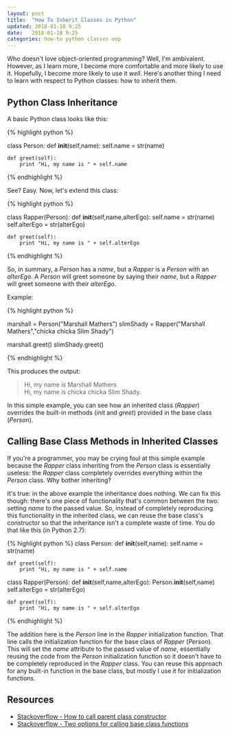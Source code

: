 ```yaml
---
layout: post
title:  "How To Inherit Classes in Python"
updated: 2018-01-18 9:25
date:   2018-01-18 9:25
categories: how-to python classes oop
---
```


Who doesn't love object-oriented programming? Well, I'm ambivalent. However, as I learn more, I become more comfortable and more likely to use it. Hopefully, I become more likely to use it *well*. Here's another thing I need to learn with respect to Python classes: how to inherit them.

## Python Class Inheritance ##

A basic Python class looks like this:

{% highlight python %}

class Person:
    def __init__(self,name):
        self.name = str(name)
        
    def greet(self):
        print "Hi, my name is " + self.name
        

{% endhighlight %}

See? Easy. Now, let's extend this class:

{% highlight python %}

class Rapper(Person):
    def __init__(self,name,alterEgo):
        self.name = str(name)
        self.alterEgo = str(alterEgo)
        
    def greet(self):
        print "Hi, my name is " + self.alterEgo

{% endhighlight %}

So, in summary, a *Person* has a *name*, but a *Rapper* is a *Person* with an *alterEgo*. A *Person* will greet someone by saying their *name*, but a *Rapper* will greet someone with their *alterEgo*. 

Example:

{% highlight python %}

marshall = Person("Marshall Mathers")
slimShady = Rapper("Marshall Mathers","chicka chicka Slim Shady")

marshall.greet()
slimShady.greet()

{% endhighlight %}

This produces the output:

> Hi, my name is Marshall Mathers  
> Hi, my name is chicka chicka Slim Shady.

In this simple example, you can see how an inherited class (*Rapper*) overrides the built-in methods (*init* and *greet*) provided in the base class (*Person*). 


## Calling Base Class Methods in Inherited Classes ##

If you're a programmer, you may be crying foul at this simple example because the *Rapper* class inheriting from the *Person* class is essentially useless: the *Rapper* class completely overrides everything within the *Person* class. Why bother inheriting?

It's true: in the above example the inheritance does nothing. We can fix this though: there's one piece of functionality that's common between the two: setting *name* to the passed value. So, instead of completely reproducing this functionality in the inherited class, we can reuse the base class's constructor so that the inheritance isn't a complete waste of time. You do that like this (in Python 2.7):

{% highlight python %}
class Person:
    def __init__(self,name):
        self.name = str(name)
        
    def greet(self):
        print "Hi, my name is " + self.name
  
class Rapper(Person):
    def __init__(self,name,alterEgo):
        Person.__init__(self,name)
        self.alterEgo = str(alterEgo)
        
    def greet(self):
        print "Hi, my name is " + self.alterEgo
        
{% endhighlight %}

The addition here is the *Person* line in the *Rapper* initialization function. That line calls the initialization function for the base class of *Rapper* (*Person*). This will set the *name* attribute to the passed value of *name*, essentially reusing the code from the *Person* initialization function so it doesn't have to be completely reproduced in the *Rapper* class. You can reuse this approach for any built-in function in the base class, but mostly I use it for initialization functions.

## Resources ##

* [Stackoverflow - How to call parent class constructor](https://stackoverflow.com/q/12557612)
* [Stackoverflow - Two options for calling base class functions](https://stackoverflow.com/a/35215830)